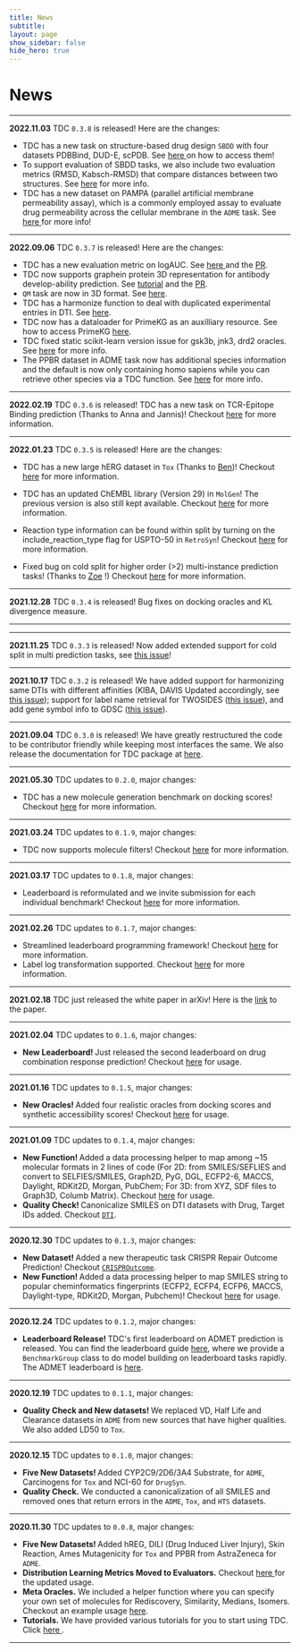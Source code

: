 ```yaml
---
title: News
subtitle:
layout: page
show_sidebar: false
hide_hero: true
---
```


# News
<hr />
<p class="is-size-5"><strong>2022.11.03</strong> TDC <code>0.3.8</code> is released! Here are the changes: </p>

<ul class="is-medium">
    <li> TDC has a new task on structure-based drug design <code>SBDD</code> with four datasets PDBBind, DUD-E, scPDB. See <a href="/generation_tasks/sbdd/"> here </a> on how to access them!</li>
    <li> To support evaluation of SBDD tasks, we also include two evaluation metrics (RMSD, Kabsch-RMSD) that compare distances between two structures. See <a href="/functions/data_evaluation/#rmsd">here</a> for more info.</li>    
    <li> TDC has a new dataset on  PAMPA (parallel artificial membrane permeability assay), which is a commonly employed assay to evaluate drug permeability across the cellular membrane in the <code>ADME</code> task. See <a href="/single_pred_tasks/adme/#pampa-permeability-ncats"> here </a> for more info!</li>
</ul>


<hr />
<p class="is-size-5"><strong>2022.09.06</strong> TDC <code>0.3.7</code> is released! Here are the changes: </p>

<ul class="is-medium">
    <li> TDC has a new evaluation metric on logAUC. See <a href="/functions/data_evaluation/#range-logauc"> here </a> and the <a href="https://github.com/mims-harvard/TDC/pull/152">PR</a>.</li>
    <li> TDC now supports graphein protein 3D representation for antibody develop-ability prediction. See <a href="https://github.com/mims-harvard/TDC/blob/main/tutorials/graphein_demo_developability.ipynb">tutorial</a> and the <a href="https://github.com/mims-harvard/TDC/pull/159">PR</a>.</li>
    <li> <code>QM</code> task are now in 3D format. See <a href="https://github.com/mims-harvard/TDC/pull/160">here</a>.</li>
    <li> TDC has a harmonize function to deal with duplicated experimental entries in DTI. See <a href="https://github.com/mims-harvard/TDC/pull/162">here</a>.</li>
    <li> TDC now has a dataloader for PrimeKG as an auxilliary resource. See how to access PrimeKG <a href="/resources/overview/#precision-medicine-knowledge-graph-primekg">here</a>.</li>
    <li> TDC fixed static scikit-learn version issue for gsk3b, jnk3, drd2 oracles. See <a href="https://github.com/mims-harvard/TDC/pull/168">here</a> for more info.</li>
    <li> The PPBR dataset in ADME task now has additional species information and the default is now only containing homo sapiens while you can retrieve other species via a TDC function. See <a href="/single_pred_tasks/adme/#ppbr-plasma-protein-binding-rate-astrazeneca">here</a> for more info.</li>
    
</ul>

<hr />

<p class="is-size-5"><strong>2022.02.19</strong> TDC <code>0.3.6</code> is released! TDC has a new task on TCR-Epitope Binding prediction  (Thanks to Anna and Jannis)! Checkout <a href="/multi_pred_tasks/tcrepitope/">here</a> for more information.</p>

<hr />
<p class="is-size-5"><strong>2022.01.23</strong> TDC <code>0.3.5</code> is released! Here are the changes: </p>

<ul class="is-medium">
    <li> TDC has a new large hERG dataset in <code>Tox</code> (Thanks to <a href="https://github.com/benb111">Ben</a>)! Checkout <a href="/single_pred_tasks/tox/#herg-central">here</a> for more information.</li>
</ul>

<ul class="is-medium">
    <li> TDC has an updated ChEMBL library (Version 29) in <code>MolGen</code>! The previous version is also still kept available. Checkout <a href="/generation_tasks/molgen/#chembl">here</a> for more information.</li>
</ul>

<ul class="is-medium">
    <li> Reaction type information can be found within split by turning on the include_reaction_type flag for USPTO-50 in <code>RetroSyn</code>!  Checkout <a href="/generation_tasks/retrosyn/#uspto-50k">here</a> for more information.</li>
</ul>

<ul class="is-medium">
    <li> Fixed bug on cold split for higher order (>2) multi-instance prediction tasks! (Thanks to <a href="https://github.com/ZOE-V">Zoe</a> !)  Checkout <a href="https://github.com/mims-harvard/TDC/issues/136">here</a> for more information.</li>
</ul>

<hr />
<p class="is-size-5"><strong>2021.12.28</strong> TDC <code>0.3.4</code> is released! Bug fixes on docking oracles and KL divergence measure. </p>

<hr />

<hr />
<p class="is-size-5"><strong>2021.11.25</strong> TDC <code>0.3.3</code> is released! Now added extended support for cold split in multi prediction tasks, see <a href="https://github.com/mims-harvard/TDC/pull/127">this issue</a>! </p>

<hr />
<p class="is-size-5"><strong>2021.10.17</strong> TDC <code>0.3.2</code> is released! We have added support for harmonizing same DTIs with different affinities (KIBA, DAVIS Updated accordingly, see <a href="https://github.com/mims-harvard/TDC/issues/98">this issue</a>); support for label name retrieval for TWOSIDES (<a href="https://github.com/mims-harvard/TDC/issues/121">this issue</a>), and add gene symbol info to GDSC (<a href="https://github.com/mims-harvard/TDC/issues/122">this issue</a>).</p>

<hr />
<p class="is-size-5"><strong>2021.09.04</strong> TDC <code>0.3.0</code> is released! We have greatly restructured the code to be contributor friendly while keeping most interfaces the same. We also release the documentation for TDC package at <a href="https://tdc.readthedocs.io/">here</a>.</p>
<hr />

<p class="is-size-5"><strong>2021.05.30</strong> TDC updates to <code>0.2.0</code>, major changes:</p>

<ul class="is-medium">
    <li> TDC has a new molecule generation benchmark on docking scores! Checkout <a href="/benchmark/docking_group/overview">here</a> for more information.</li>
</ul>

<hr />

<p class="is-size-5"><strong>2021.03.24</strong> TDC updates to <code>0.1.9</code>, major changes:</p>

<ul class="is-medium">
    <li> TDC now supports molecule filters! Checkout <a href="/functions/data_process/#molecule-filters">here</a> for more information.</li>
</ul>

<hr />

<p class="is-size-5"><strong>2021.03.17</strong> TDC updates to <code>0.1.8</code>, major changes:</p>

<ul class="is-medium">
    <li> Leaderboard is reformulated and we invite submission for each individual benchmark! Checkout <a href="/benchmark/overview">here</a> for more information.</li>
</ul>

<hr />

<p class="is-size-5"><strong>2021.02.26</strong> TDC updates to <code>0.1.7</code>, major changes:</p>

<ul class="is-medium">
    <li> Streamlined leaderboard programming framework! Checkout <a href="/benchmark/overview">here</a> for more information.</li>
    <li> Label log transformation supported. Checkout <a href="/functions/data_process/#label-units-conversion">here</a> for more information.</li>
</ul>

<hr />

<p class="is-size-5"><strong>2021.02.18</strong> TDC just released the white paper in arXiv! Here is the <a href="https://arxiv.org/abs/2102.09548">link</a> to the paper.

<hr />

<p class="is-size-5"><strong>2021.02.04</strong> TDC updates to <code>0.1.6</code>, major changes:</p>

<ul class="is-medium">
    <li><strong> New Leaderboard! </strong> Just released the second leaderboard on drug combination response prediction! Checkout <a href="/benchmark/drugcombo_group">here</a> for usage.</li>
</ul>

<hr />

<p class="is-size-5"><strong>2021.01.16</strong> TDC updates to <code>0.1.5</code>, major changes:</p>

<ul class="is-medium">
    <li><strong> New Oracles! </strong> Added four realistic oracles from docking scores and synthetic accessibility scores! Checkout <a href="/functions/oracles">here</a> for usage.</li>
</ul>

<hr />

<p class="is-size-5"><strong>2021.01.09</strong> TDC updates to <code>0.1.4</code>, major changes:</p>

<ul class="is-medium">
    <li><strong> New Function! </strong> Added a data processing helper to map among ~15 molecular formats in 2 lines of code (For 2D: from SMILES/SEFLIES and convert to SELFIES/SMILES, Graph2D, PyG, DGL, ECFP2-6, MACCS, Daylight, RDKit2D, Morgan, PubChem; For 3D: from XYZ, SDF files to Graph3D, Columb Matrix). Checkout <a href="/functions/data_process/#molecule-conversion">here</a> for usage.</li>
    <li><strong> Quality Check! </strong> Canonicalize SMILES on DTI datasets with Drug, Target IDs added. Checkout <a href="/multi_pred_tasks/DTI/"><code>DTI</code></a>.</li>
</ul>

<hr />

<p class="is-size-5"><strong>2020.12.30</strong> TDC updates to <code>0.1.3</code>, major changes:</p>

<ul class="is-medium">
    <li><strong> New Dataset! </strong> Added a new therapeutic task CRISPR Repair Outcome Prediction! Checkout <a href="/single_pred_tasks/CRISPROutcome/"><code>CRISPROutcome</code></a>.</li>
    <li><strong> New Function! </strong> Added a data processing helper to map SMILES string to popular cheminformatics fingerprints (ECFP2, ECFP4, ECFP6, MACCS, Daylight-type, RDKit2D, Morgan, Pubchem)! Checkout <a href="/functions/data_process/#molecular-fingerprint-mapping">here</a> for usage.</li>
</ul>

<hr />

<p class="is-size-5"><strong>2020.12.24</strong> TDC updates to <code>0.1.2</code>, major changes:</p>

<ul class="is-medium">
    <li><strong> Leaderboard Release! </strong> TDC's first leaderboard on ADMET prediction is released. You can find the leaderboard guide <a href="/benchmark/overview">here</a>, where we provide a <code>BenchmarkGroup</code> class to do model building on leaderboard tasks rapidly. The ADMET leaderboard is <a href="/benchmark/admet_group/">here</a>.</li>
</ul>

<hr />

<p class="is-size-5"><strong>2020.12.19</strong> TDC updates to <code>0.1.1</code>, major changes:</p>

<ul class="is-medium">
    <li><strong> Quality Check and New datasets! </strong> We replaced VD, Half Life and Clearance datasets in <code>ADME</code> from new sources that have higher qualities. We also added LD50 to <code>Tox</code>.  </li>
</ul>

<hr />

<p class="is-size-5"><strong>2020.12.15</strong> TDC updates to <code>0.1.0</code>, major changes:</p>

<ul class="is-medium">
    <li><strong> Five New Datasets! </strong> Added CYP2C9/2D6/3A4 Substrate, for <code>ADME</code>, Carcinogens for <code>Tox</code> and NCI-60 for <code>DrugSyn</code>. </li>
    <li><strong>Quality Check.</strong> We conducted a canonicalization of all SMILES and removed ones that return errors in the <code>ADME</code>, <code>Tox</code>, and <code>HTS</code> datasets. </li>
</ul>

<hr />

<p class="is-size-5"><strong>2020.11.30</strong> TDC updates to <code>0.0.8</code>, major changes:</p>

<ul class="is-medium">
    <li><strong> Five New Datasets! </strong> Added hREG, DILI (Drug Induced Liver Injury), Skin Reaction, Ames Mutagenicity for <code>Tox</code> and PPBR from AstraZeneca for <code>ADME</code>. </li>
    <li><strong>Distribution Learning Metrics Moved to Evaluators.</strong> Checkout <a href="{{ "/functions/data_evaluation" | relative_url }}"> here </a> for the updated usage.</li>
    <li><strong>Meta Oracles.</strong> We included a helper function where you can specify your own set of molecules for Rediscovery, Similarity, Medians, Isomers. Checkout an example usage <a href="{{ "functions/oracles/#rediscovery" | relative_url }}"> here</a>. </li>
    <li><strong>Tutorials.</strong> We have provided various tutorials for you to start using TDC. Click <a href="https://github.com/mims-harvard/TDC/tree/master/tutorials"> here </a>.
 </li>
</ul>

<hr />
